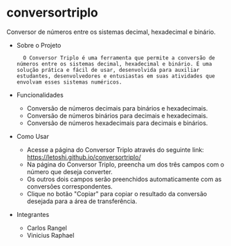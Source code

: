 # conversortriplo

Conversor de números entre os sistemas decimal, hexadecimal e binário.

- Sobre o Projeto

        O Conversor Triplo é uma ferramenta que permite a conversão de números entre os sistemas decimal, hexadecimal e binário. É uma solução prática e fácil de usar, desenvolvida para auxiliar estudantes, desenvolvedores e entusiastas em suas atividades que envolvam esses sistemas numéricos.

- Funcionalidades

    - Conversão de números decimais para binários e hexadecimais.
    - Conversão de números binários para decimais e hexadecimais.
    - Conversão de números hexadecimais para decimais e binários.

- Como Usar

    - Acesse a página do Conversor Triplo através do seguinte link: https://letoshi.github.io/conversortriplo/
    - Na página do Conversor Triplo, preencha um dos três campos com o número que deseja converter.
    - Os outros dois campos serão preenchidos automaticamente com as conversões correspondentes.
    - Clique no botão "Copiar" para copiar o resultado da conversão desejada para a área de transferência.

- Integrantes

    - Carlos Rangel
    - Vinicius Raphael
